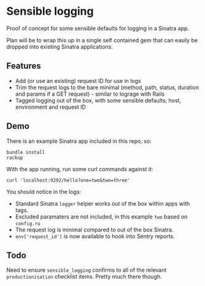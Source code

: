 # Sensible logging

Proof of concept for some sensible defaults for logging in a Sinatra app.

Plan will be to wrap this up in a single self contained gem that can easily be dropped into existing Sinatra applications.

## Features

* Add (or use an existing) request ID for use in logs
* Trim the request logs to the bare minimal (method, path, status, duration and params if a GET request) - similar to lograge with Rails
* Tagged logging out of the box, with some sensible defaults; host, environment and request ID

## Demo

There is an example Sinatra app included in this repo, so:

```
bundle install
rackup
```

With the app running, run some curl commands against it:

```
curl 'localhost:9292/hello?one=two&two=three'
```

You should notice in the logs:

* Standard Sinatra `logger` helper works out of the box within apps with tags.
* Excluded paramaters are not included, in this example `two` based on `config.ru`
* The request log is minimal compared to out of the box Sinatra.
* `env['request_id']` is now available to hook into Sentry reports.

## Todo

Need to ensure `sensible_logging` confirms to all of the relevant `productionisation` checklist items. Pretty much there though.
